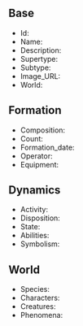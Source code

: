## Base
- <span class="text-field" data-tooltip="Text">Id</span>: 
- <span class="text-field" data-tooltip="Text">Name</span>: 
- <span class="text-field" data-tooltip="Text">Description</span>: 
- <span class="text-field" data-tooltip="Text">Supertype</span>: 
- <span class="text-field" data-tooltip="Text">Subtype</span>: 
- <span class="text-field" data-tooltip="Text">Image_URL</span>: 
- <span class="text-field" data-tooltip="Text">World</span>: 

## Formation
- <span class="text-field" data-tooltip="Text">Composition</span>: 
- <span class="number-field" data-tooltip="Number, max: 0">Count</span>: 
- <span class="number-field" data-tooltip="Number, max: 0">Formation_date</span>: 
- <span class="link-field" data-tooltip="Single Institution">Operator</span>: 
- <span class="multi-link-field" data-tooltip="Multi Object">Equipment</span>: 

## Dynamics
- <span class="text-field" data-tooltip="Text">Activity</span>: 
- <span class="text-field" data-tooltip="Text">Disposition</span>: 
- <span class="text-field" data-tooltip="Text">State</span>: 
- <span class="multi-link-field" data-tooltip="Multi Ability">Abilities</span>: 
- <span class="multi-link-field" data-tooltip="Multi Construct">Symbolism</span>: 

## World
- <span class="multi-link-field" data-tooltip="Multi Species">Species</span>: 
- <span class="multi-link-field" data-tooltip="Multi Character">Characters</span>: 
- <span class="multi-link-field" data-tooltip="Multi Creature">Creatures</span>: 
- <span class="multi-link-field" data-tooltip="Multi Phenomenon">Phenomena</span>: 

